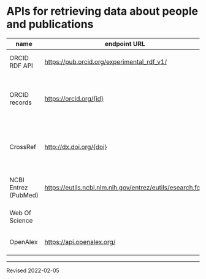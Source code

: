 # APIs for retrieving data about people and publications
 

| name | endpoint URL | API documentation | description |
|------|----------|-------------------|-------------|
| ORCID RDF API | https://pub.orcid.org/experimental_rdf_v1/ | | ORCID experimental API for retrieving RDF data |
| ORCID records | https://orcid.org/{id} | | retrieval of metadata through content negotiation (request appropriate Content-type) |
| CrossRef | http://dx.doi.org/{doi} | | retrieval of RDF metadata through content negotiation (request Content-type: application/rdf+xml)|
| NCBI Entrez (PubMed) | https://eutils.ncbi.nlm.nih.gov/entrez/eutils/esearch.fcgi | https://www.ncbi.nlm.nih.gov/books/NBK25501/ | Programmatic searches of NCBI datasets including PubMed |
| Web Of Science | | https://developer.clarivate.com/ | Clarivate Developer Portal (Web of Science API Lite) |
| OpenAlex | https://api.openalex.org/ | https://docs.openalex.org/api | Open catalog of scholarly papers, authors, etc. |


----
Revised 2022-02-05
